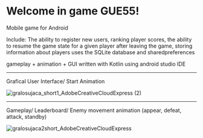 # Welcome in game GUE55!

Mobile game for Android

Include: The ability to register new users, ranking player scores, the ability to resume the game state for a given player after leaving the game, storing information about players uses the SQLite database and sharedpreferences

gameplay + animation + GUI written with Kotlin using android studio IDE

--------------------------
Grafical User Interface/ Start Animation

![gralosujaca_short1_AdobeCreativeCloudExpress (2)](https://user-images.githubusercontent.com/77066408/169388579-7cca7fde-eeec-42c5-8d37-991ec08ad3eb.gif)

---------------------------
Gameplay/ Leaderboard/ Enemy movement animation (appear, defeat, attack, standby)

![gralosujaca2short_AdobeCreativeCloudExpress](https://user-images.githubusercontent.com/77066408/169521933-3a8dcfec-9ad9-4282-a75b-6da29719a2d0.gif)
